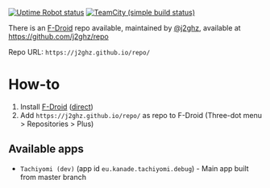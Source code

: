 [![Uptime Robot status](https://img.shields.io/uptimerobot/status/m779170343-e10322ff65f84f0129b0daf9.svg?label=TeamCity)](https://status.j2ghz.com/779170343)
[![TeamCity (simple build status)](https://img.shields.io/teamcity/https/tc.j2ghz.com/s/Tachiyomi_Build.svg?label=DevVersion)](https://tc.j2ghz.com/viewType.html?buildTypeId=Tachiyomi_Build&guest=1)


There is an [F-Droid](https://f-droid.org/repository/browse/?fdid=org.fdroid.fdroid) repo available, maintained by [@j2ghz](https://github.com/j2ghz), available at https://github.com/j2ghz/repo

Repo URL: `https://j2ghz.github.io/repo/`

# How-to
1. Install [F-Droid](https://f-droid.org/repository/browse/?fdid=org.fdroid.fdroid) ([direct](https://f-droid.org/FDroid.apk))
2. Add `https://j2ghz.github.io/repo/` as repo to F-Droid (Three-dot menu > Repositories > Plus)

## Available apps
* `Tachiyomi (dev)` (app id `eu.kanade.tachiyomi.debug`) - Main app built from master branch